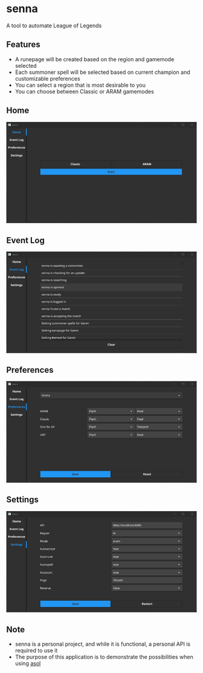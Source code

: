 # senna
A tool to automate League of Legends

## Features
- A runepage will be created based on the region and gamemode selected
- Each summoner spell will be selected based on current champion and customizable preferences
- You can select a region that is most desirable to you
- You can choose between Classic or ARAM gamemodes


## Home

![A screenshot of the "Home" tab](images/home.png?raw=true "Home")

## Event Log

![A screenshot of the "Event Log" tab](images/event.png?raw=true "Event Log")

## Preferences

![A screenshot of the "Preferences" tab](images/preferences.png?raw=true "Preferences")

## Settings

![A screenshot of the "Settings" tab](images/settings.png?raw=true "Settings")

## Note

- senna is a personal project, and while it is functional, a personal API is required to use it
- The purpose of this application is to demonstrate the possibilities when using [asol](https://github.com/braycarlson/asol)
